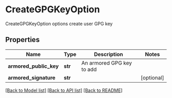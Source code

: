 # CreateGPGKeyOption

CreateGPGKeyOption options create user GPG key

## Properties
Name | Type | Description | Notes
------------ | ------------- | ------------- | -------------
**armored_public_key** | **str** | An armored GPG key to add | 
**armored_signature** | **str** |  | [optional] 

[[Back to Model list]](../README.md#documentation-for-models) [[Back to API list]](../README.md#documentation-for-api-endpoints) [[Back to README]](../README.md)


